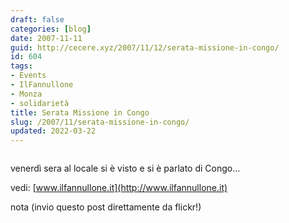 ```yaml
---
draft: false
categories: [blog]
date: 2007-11-11
guid: http://cecere.xyz/2007/11/12/serata-missione-in-congo/
id: 604
tags:
- Events
- IlFannullone
- Monza
- solidarietà
title: Serata Missione in Congo
slug: /2007/11/serata-missione-in-congo/
updated: 2022-03-22
---
```


<div>
  <a href="http://www.flickr.com/photos/krur/1975464264/" title="photo sharing"><img src="http://farm3.static.flickr.com/2193/1975464264_ed2363aef4_m.jpg" alt="" /></a>
</div>

venerdì sera al locale si è visto e si è parlato di Congo…

vedi: [www.ilfannullone.it](http://www.ilfannullone.it)

nota (invio questo post direttamente da flickr!)
